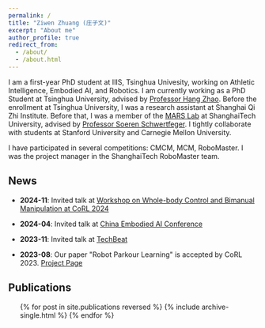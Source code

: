 ```yaml
---
permalink: /
title: "Ziwen Zhuang (庄子文)"
excerpt: "About me"
author_profile: true
redirect_from: 
  - /about/
  - /about.html
---
```


I am a first-year PhD student at IIIS, Tsinghua Univesity, working on Athletic Intelligence, Embodied AI, and Robotics. I am currently working as a PhD Student at Tsinghua University, advised by [Professor Hang Zhao](https://hangzhaomit.github.io). Before the enrollment at Tsinghua University, I was a research assistant at Shanghai Qi Zhi Institute. Before that, I was a member of the [MARS Lab](https://robotics.shanghaitech.edu.cn) at ShanghaiTech University, advised by [Professor Soeren Schwertfeger](https://robotics.shanghaitech.edu.cn/people/soeren). I tightly collaborate with students at Stanford University and Carnegie Mellon University.

<!-- In order to reach AGI, my research interest mainly focus on the two aspects of robot learning:

1. **Cognitive Intelligence**: Learn real-world relation model through interacting with the world (self-supervised exploration and learning)

2. **Athletic Intelligence**: Designing a general learning algorithm that can solve as many robotics control problems as possible. Also co-optimizing the robot hardware and software to achieve better performance. Especially Humanoid and Quadruped robots. -->

I have participated in several competitions: CMCM, MCM, RoboMaster. I was the project manager in the ShanghaiTech RoboMaster team.

## News

- **2024-11**: Invited talk at [Workshop on Whole-body Control and Bimanual Manipulation at CoRL 2024](https://wcbm-workshop.github.io)

- **2024-04**: Invited talk at [China Embodied AI Conference](http://ceai.caai.cn/)

- **2023-11**: Invited talk at [TechBeat](https://techbeat.net/talk-info?id=825)

- **2023-08**: Our paper "Robot Parkour Learning" is accepted by CoRL 2023. [Project Page](https://robot-parkour.github.io)

## Publications

  <ul>{% for post in site.publications reversed %}
    {% include archive-single.html %}
  {% endfor %}</ul>

